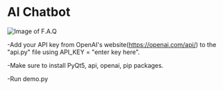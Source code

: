 # AI Chatbot

![Image of F.A.Q](https://i.imgur.com/auWJ2f8.png/)

-Add your API key from OpenAI's website(https://openai.com/api/) to the "api.py" file using API_KEY = "enter key here".

-Make sure to install PyQt5, api, openai, pip packages.

-Run demo.py